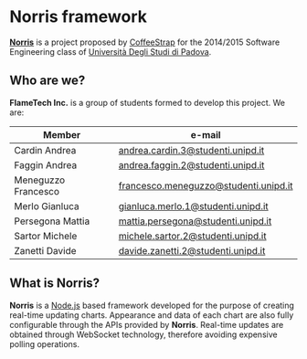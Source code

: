 # Norris framework

[**Norris**](http://www.math.unipd.it/~tullio/IS-1/2014/Progetto/C3.pdf) is a project proposed by [CoffeeStrap](http://www.coffeestrap.com/) for the 2014/2015 Software Engineering class of [Università Degli Studi di Padova](www.unipd.it).

## Who are we?

**FlameTech Inc.** is a group of students formed to develop this project.
We are:


| Member | e-mail |
| ------------- | ------------- |
| Cardin Andrea  | andrea.cardin.3@studenti.unipd.it |
| Faggin Andrea | andrea.faggin.2@studenti.unipd.it |
| Meneguzzo Francesco | francesco.meneguzzo@studenti.unipd.it |
| Merlo Gianluca | gianluca.merlo.1@studenti.unipd.it |
| Persegona Mattia | mattia.persegona@studenti.unipd.it |
| Sartor Michele | michele.sartor.2@studenti.unipd.it |
| Zanetti Davide | davide.zanetti.2@studenti.unipd.it |

## What is Norris?

**Norris** is a [Node.js](http://nodejs.org) based framework developed for the purpose of creating real-time updating charts. 
Appearance and data of each chart are also fully configurable through the APIs provided by **Norris**.
Real-time updates are obtained through WebSocket technology, therefore avoiding expensive polling operations.